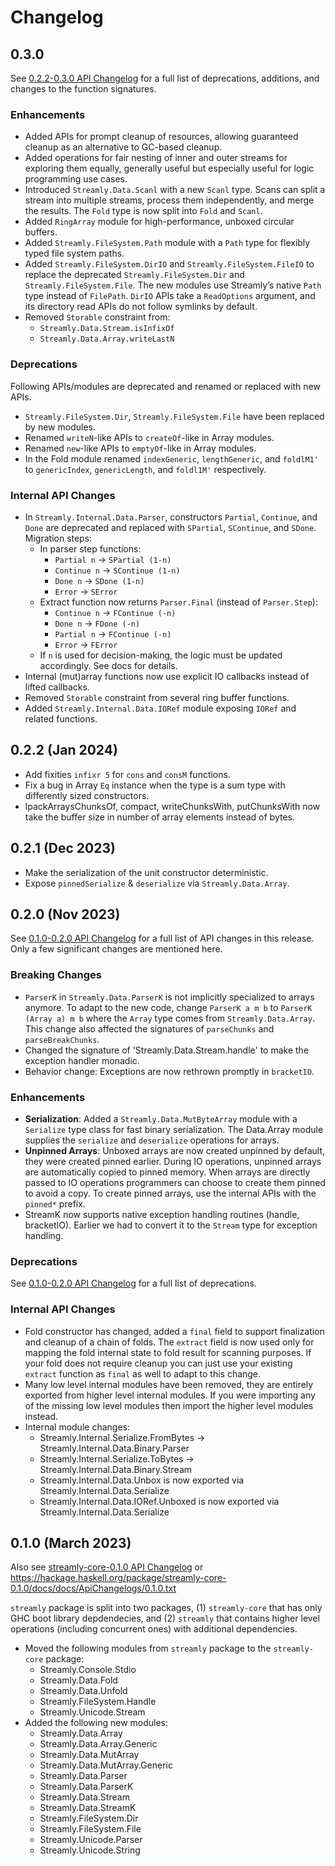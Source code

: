 # Changelog

## 0.3.0

See [0.2.2-0.3.0 API Changelog](/core/docs/ApiChangelogs/0.2.2-0.3.0.txt) for a
full list of deprecations, additions, and changes to the function signatures.

### Enhancements

* Added APIs for prompt cleanup of resources, allowing guaranteed
  cleanup as an alternative to GC-based cleanup.
* Added operations for fair nesting of inner and outer streams for
  exploring them equally, generally useful but especially useful for logic
  programming use cases.
* Introduced `Streamly.Data.Scanl` with a new `Scanl` type. Scans can
  split a stream into multiple streams, process them independently, and
  merge the results. The `Fold` type is now split into `Fold` and `Scanl`.
* Added `RingArray` module for high-performance, unboxed circular buffers.
* Added `Streamly.FileSystem.Path` module with a `Path` type for flexibly typed
  file system paths.
* Added `Streamly.FileSystem.DirIO` and `Streamly.FileSystem.FileIO` to replace
  the deprecated `Streamly.FileSystem.Dir` and `Streamly.FileSystem.File`. The
  new modules use Streamly’s native `Path` type instead of `FilePath`. `DirIO`
  APIs take a `ReadOptions` argument, and its directory read APIs do not follow
  symlinks by default.
* Removed `Storable` constraint from:
  - `Streamly.Data.Stream.isInfixOf`
  - `Streamly.Data.Array.writeLastN`

### Deprecations

Following APIs/modules are deprecated and renamed or replaced with new
APIs.
* `Streamly.FileSystem.Dir`, `Streamly.FileSystem.File` have been replaced by
  new modules.
* Renamed `writeN`-like APIs to `createOf`-like in Array modules.
* Renamed `new`-like APIs to `emptyOf`-like in Array modules.
* In the Fold module renamed `indexGeneric`, `lengthGeneric`, and `foldlM1'` to
  `genericIndex`, `genericLength`, and `foldl1M'` respectively.

### Internal API Changes

* In `Streamly.Internal.Data.Parser`, constructors `Partial`, `Continue`, and
  `Done` are deprecated and replaced with `SPartial`, `SContinue`, and `SDone`.
  Migration steps:
  * In parser step functions:
    - `Partial n` -> `SPartial (1-n)`
    - `Continue n` -> `SContinue (1-n)`
    - `Done n` -> `SDone (1-n)`
    - `Error` -> `SError`
  * Extract function now returns `Parser.Final` (instead of `Parser.Step`):
    - `Continue n` -> `FContinue (-n)`
    - `Done n` -> `FDone (-n)`
    - `Partial n` -> `FContinue (-n)`
    - `Error` -> `FError`
  * If `n` is used for decision-making, the logic must be updated accordingly.
    See docs for details.
* Internal (mut)array functions now use explicit IO callbacks instead of lifted
  callbacks.
* Removed `Storable` constraint from several ring buffer functions.
* Added `Streamly.Internal.Data.IORef` module exposing `IORef` and related
  functions.

## 0.2.2 (Jan 2024)

* Add fixities `infixr 5` for `cons` and `consM` functions.
* Fix a bug in Array `Eq` instance when the type is a sum type with
  differently sized constructors.
* lpackArraysChunksOf, compact, writeChunksWith, putChunksWith now take the
  buffer size in number of array elements instead of bytes.

## 0.2.1 (Dec 2023)

* Make the serialization of the unit constructor deterministic.
* Expose `pinnedSerialize` & `deserialize` via `Streamly.Data.Array`.

## 0.2.0 (Nov 2023)

See [0.1.0-0.2.0 API Changelog](https://github.com/composewell/streamly/blob/streamly-0.10.0/core/docs/ApiChangelogs/0.1.0-0.2.0.txt)
for a full list of API changes in this release. Only a few significant
changes are mentioned here.

### Breaking Changes

* `ParserK` in `Streamly.Data.ParserK` is not implicitly specialized
  to arrays anymore. To adapt to the new code, change `ParserK a m
  b` to `ParserK (Array a) m b` where the `Array` type comes from
  `Streamly.Data.Array`. This change also affected the signatures of
  `parseChunks` and `parseBreakChunks`.
* Changed the signature of 'Streamly.Data.Stream.handle' to make the
  exception handler monadic.
* Behavior change: Exceptions are now rethrown promptly in `bracketIO`.

### Enhancements

* __Serialization__: Added a `Streamly.Data.MutByteArray` module with a
  `Serialize` type class for fast binary serialization. The Data.Array
  module supplies the `serialize` and `deserialize` operations for arrays.
* __Unpinned Arrays__: Unboxed arrays are now created unpinned by default,
  they were created pinned earlier. During IO operations, unpinned arrays
  are automatically copied to pinned memory. When arrays are directly
  passed to IO operations programmers can choose to create them pinned to
  avoid a copy.  To create pinned arrays, use the internal APIs with the
  `pinned*` prefix.
* StreamK now supports native exception handling routines (handle, bracketIO).
  Earlier we had to convert it to the `Stream` type for exception handling.

### Deprecations

See [0.1.0-0.2.0 API Changelog](https://github.com/composewell/streamly/blob/streamly-0.10.0/core/docs/ApiChangelogs/0.1.0-0.2.0.txt)
for a full list of deprecations.

### Internal API Changes

* Fold constructor has changed, added a `final` field to support
  finalization and cleanup of a chain of folds. The `extract` field is
  now used only for mapping the fold internal state to fold result for
  scanning purposes. If your fold does not require cleanup you can just use
  your existing `extract` function as `final` as well to adapt to this change.
* Many low level internal modules have been removed, they are entirely
  exported from higher level internal modules. If you were importing any
  of the missing low level modules then import the higher level modules instead.
* Internal module changes:
  * Streamly.Internal.Serialize.FromBytes -> Streamly.Internal.Data.Binary.Parser
  * Streamly.Internal.Serialize.ToBytes ->   Streamly.Internal.Data.Binary.Stream
  * Streamly.Internal.Data.Unbox is now exported via Streamly.Internal.Data.Serialize
  * Streamly.Internal.Data.IORef.Unboxed is now exported via Streamly.Internal.Data.Serialize

## 0.1.0 (March 2023)

Also see [streamly-core-0.1.0 API Changelog](https://github.com/composewell/streamly/blob/streamly-0.10.0/core/docs/ApiChangelogs/0.1.0.txt) or
https://hackage.haskell.org/package/streamly-core-0.1.0/docs/docs/ApiChangelogs/0.1.0.txt

`streamly` package is split into two packages, (1) `streamly-core` that
has only GHC boot library depdendecies, and (2) `streamly` that contains
higher level operations (including concurrent ones) with additional
dependencies.

* Moved the following modules from `streamly` package to the
  `streamly-core` package:
  * Streamly.Console.Stdio
  * Streamly.Data.Fold
  * Streamly.Data.Unfold
  * Streamly.FileSystem.Handle
  * Streamly.Unicode.Stream
* Added the following new modules:
  * Streamly.Data.Array
  * Streamly.Data.Array.Generic
  * Streamly.Data.MutArray
  * Streamly.Data.MutArray.Generic
  * Streamly.Data.Parser
  * Streamly.Data.ParserK
  * Streamly.Data.Stream
  * Streamly.Data.StreamK
  * Streamly.FileSystem.Dir
  * Streamly.FileSystem.File
  * Streamly.Unicode.Parser
  * Streamly.Unicode.String

